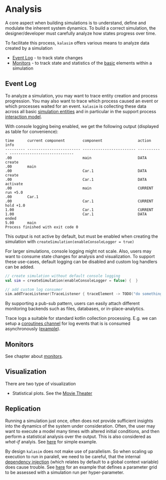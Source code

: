 # Analysis

A core aspect when building simulations is to understand, define and modulate the inherent system dynamics. To build a correct simulation, the designer/developer must carefully analyze how states progress over time.

To facilitate this process, `kalasim` offers various means to analyze data created by a simulation

* [Event Log](#event-log) - to track state changes
* [Monitors](monitors.md) - to track state and statistics of the [basic](basics.md) elements within a simulation


## Event Log

To analyze a simulation, you may want to trace entity creation and process progression. You may also want to trace which process caused an event or which processes waited for an event. `kalasim` is collecting these data across all basic [simulation entities](basics.md) and in particular in the support process [interaction model](component.md#process-interaction).


With console logging being enabled, we get the following output (displayed as table for convenience):

```
time      current component        component                action      info                          
--------- ------------------------ ------------------------ ----------- -----------------------------
.00                                main                     DATA        create
.00       main
.00                                Car.1                    DATA        create
.00                                Car.1                    DATA        activate
.00                                main                     CURRENT     run +5.0
.00       Car.1
.00                                Car.1                    CURRENT     hold +1.0
1.00                               Car.1                    CURRENT
1.00                               Car.1                    DATA        ended
5.00      main
Process finished with exit code 0
```

This output is not active by default, but must be enabled when creating the simulation with `createSimulation(enableConsoleLogger = true)`

For larger simulations, console logging might not scale. Also, users may want to consume state changes for analysis and visualization. To support these use-cases, default logging can be disabled and custom log handlers can be added.

```kotlin
// create simulation without default console logging
val sim = createSimulation(enableConsoleLogger = false) {  }

// add custom log consumer
sim.addTraceListener(TraceListener { traceElement -> TODO("do something with")  })
```

By supporting a pub-sub pattern, users can easily attach different monitoring backends such as files, databases, or in-place-analytics.

<!-- TODO detail out monitoring backends https://github.com/r-simmer/simmer.mon-->

Trace logs a suitable for standard kotlin collection processing. E.g. we can setup a [coroutines channel](https://kotlinlang.org/docs/reference/coroutines/channels.html) for log events that is is consumed asynchronously ([example](examples/misc.md#coroutine-channels)).

## Monitors

See chapter about [monitors](monitors.md).

## Visualization

There are two type of visualization

* Statistical plots. See the [Movie Theater](examples/movie_theater.md)


## Replication

Running a simulation just once, often does not provide sufficient insights into the dynamics of the system under consideration. Often, the user may want to execute a model many times with altered initial conditions, and then perform a statistical analysis over the output. This is also considered as *what-if* analyis. See [here](examples/atm_queue.md#simple-what-if) for simple example.

By design `kalasim` does not make use of parallelism. So when scaling up execution to run in paralell, we need to be careful, that the internal [dependency injection](basics.md#dependency-injection) (which relates by default to a global context variable) does cause trouble. See [here](examples/atm_queue.md#parallel-what-if) for an example that defines a parameter grid to be assessed with a simulation run per hyper-parameter.

<!--See also 4.2 in Ucar2019-->




